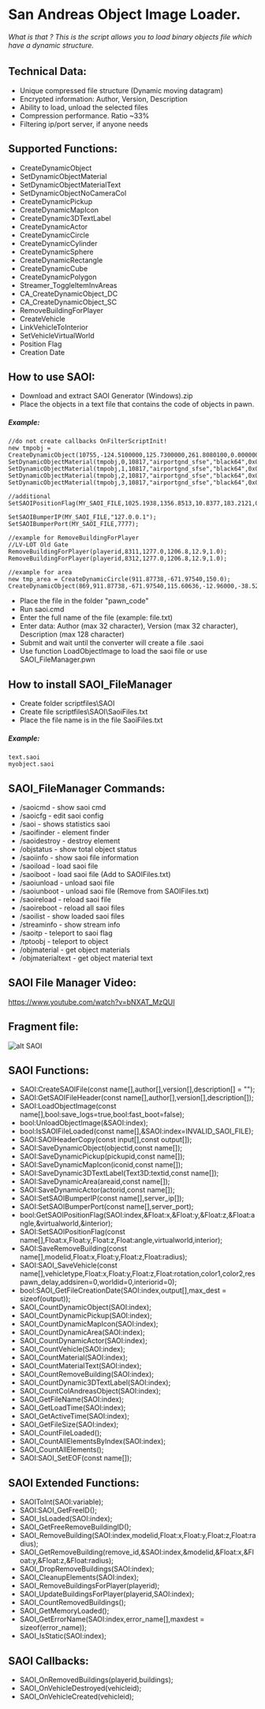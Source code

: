 # San Andreas Object Image Loader.


###### What is that ? This is the script allows you to load binary objects file which have a dynamic structure.


## Technical Data:
- Unique compressed file structure (Dynamic moving datagram)
- Encrypted information: Author, Version, Description
- Ability to load, unload the selected files
- Compression performance. Ratio ~33%
- Filtering ip/port server, if anyone needs

## Supported Functions:
- CreateDynamicObject
- SetDynamicObjectMaterial
- SetDynamicObjectMaterialText
- SetDynamicObjectNoCameraCol
- CreateDynamicPickup
- CreateDynamicMapIcon
- CreateDynamic3DTextLabel
- CreateDynamicActor
- CreateDynamicCircle
- CreateDynamicCylinder
- CreateDynamicSphere
- CreateDynamicRectangle
- CreateDynamicCube
- CreateDynamicPolygon
- Streamer_ToggleItemInvAreas
- CA_CreateDynamicObject_DC
- CA_CreateDynamicObject_SC
- RemoveBuildingForPlayer
- CreateVehicle
- LinkVehicleToInterior
- SetVehicleVirtualWorld
- Position Flag
- Creation Date

## How to use SAOI:
- Download and extract SAOI Generator (Windows).zip
- Place the objects in a text file that contains the code of objects in pawn.

##### Example:
```
//do not create callbacks OnFilterScriptInit!
new tmpobj = CreateDynamicObject(10755,-124.5100000,125.7300000,261.8080100,0.0000000,0.0000000,89.9990000,-1,-1,-1,800.0,800.0);
SetDynamicObjectMaterial(tmpobj,0,10817,"airportgnd_sfse","black64",0x00000000);
SetDynamicObjectMaterial(tmpobj,1,10817,"airportgnd_sfse","black64",0x00000000);
SetDynamicObjectMaterial(tmpobj,2,10817,"airportgnd_sfse","black64",0x00000000);
SetDynamicObjectMaterial(tmpobj,3,10817,"airportgnd_sfse","black64",0x00000000);

//additional
SetSAOIPositionFlag(MY_SAOI_FILE,1025.1938,1356.8513,10.8377,183.2121,0,0);

SetSAOIBumperIP(MY_SAOI_FILE,"127.0.0.1");
SetSAOIBumperPort(MY_SAOI_FILE,7777);

//example for RemoveBuildingForPlayer
//LV-LOT Old Gate
RemoveBuildingForPlayer(playerid,8311,1277.0,1206.8,12.9,1.0);
RemoveBuildingForPlayer(playerid,8312,1277.0,1206.8,12.9,1.0);

//example for area
new tmp_area = CreateDynamicCircle(911.87738,-671.97540,150.0);
CreateDynamicObject(869,911.87738,-671.97540,115.60636,-12.96000,-38.52000,0.00000,0,0,.areaid=tmp_area);
```

- Place the file in the folder "pawn_code"
- Run saoi.cmd
- Enter the full name of the file (example: file.txt)
- Enter data: Author (max 32 character), Version (max 32 character), Description (max 128 character)
- Submit and wait until the converter will create a file .saoi
- Use function LoadObjectImage to load the saoi file or use SAOI_FileManager.pwn


## How to install SAOI_FileManager
- Create folder scriptfiles\SAOI
- Create file scriptfiles\SAOI\SaoiFiles.txt
- Place the file name is in the file SaoiFiles.txt

##### Example:
```
text.saoi
myobject.saoi
```


## SAOI_FileManager Commands:
- /saoicmd - show saoi cmd
- /saoicfg - edit saoi config
- /saoi - shows statistics saoi
- /saoifinder - element finder
- /saoidestroy - destroy element
- /objstatus - show total object status
- /saoiinfo - show saoi file information
- /saoiload - load saoi file
- /saoiboot - load saoi file (Add to SAOIFiles.txt)
- /saoiunload - unload saoi file
- /saoiunboot - unload saoi file (Remove from SAOIFiles.txt)
- /saoireload - reload saoi file
- /saoireboot - reload all saoi files
- /saoilist - show loaded saoi files
- /streaminfo - show stream info
- /saoitp - teleport to saoi flag
- /tptoobj - teleport to object
- /objmaterial - get object materials
- /objmaterialtext - get object material text

## SAOI File Manager Video:
https://www.youtube.com/watch?v=bNXAT_MzQUI


## Fragment file:
![alt SAOI](http://i.imgur.com/AcoMhEM.png)


## SAOI Functions:
- SAOI:CreateSAOIFile(const name[],author[],version[],description[] = "");
- SAOI:GetSAOIFileHeader(const name[],author[],version[],description[]);
- SAOI:LoadObjectImage(const name[],bool:save_logs=true,bool:fast_boot=false);
- bool:UnloadObjectImage(&SAOI:index);
- bool:IsSAOIFileLoaded(const name[],&SAOI:index=INVALID_SAOI_FILE);
- SAOI:SAOIHeaderCopy(const input[],const output[]);
- SAOI:SaveDynamicObject(objectid,const name[]);
- SAOI:SaveDynamicPickup(pickupid,const name[]);
- SAOI:SaveDynamicMapIcon(iconid,const name[]);
- SAOI:SaveDynamic3DTextLabel(Text3D:textid,const name[]);
- SAOI:SaveDynamicArea(areaid,const name[]);
- SAOI:SaveDynamicActor(actorid,const name[]);
- SAOI:SetSAOIBumperIP(const name[],server_ip[]);
- SAOI:SetSAOIBumperPort(const name[],server_port);
- bool:GetSAOIPositionFlag(SAOI:index,&Float:x,&Float:y,&Float:z,&Float:angle,&virtualworld,&interior);
- SAOI:SetSAOIPositionFlag(const name[],Float:x,Float:y,Float:z,Float:angle,virtualworld,interior);
- SAOI:SaveRemoveBuilding(const name[],modelid,Float:x,Float:y,Float:z,Float:radius);
- SAOI:SAOI_SaveVehicle(const name[],vehicletype,Float:x,Float:y,Float:z,Float:rotation,color1,color2,respawn_delay,addsiren=0,worldid=0,interiorid=0);
- bool:SAOI_GetFileCreationDate(SAOI:index,output[],max_dest = sizeof(output));
- SAOI_CountDynamicObject(SAOI:index);
- SAOI_CountDynamicPickup(SAOI:index);
- SAOI_CountDynamicMapIcon(SAOI:index);
- SAOI_CountDynamicArea(SAOI:index);
- SAOI_CountDynamicActor(SAOI:index);
- SAOI_CountVehicle(SAOI:index);
- SAOI_CountMaterial(SAOI:index);
- SAOI_CountMaterialText(SAOI:index);
- SAOI_CountRemoveBuilding(SAOI:index);
- SAOI_CountDynamic3DTextLabel(SAOI:index);
- SAOI_CountColAndreasObject(SAOI:index);
- SAOI_GetFileName(SAOI:index);
- SAOI_GetLoadTime(SAOI:index);
- SAOI_GetActiveTime(SAOI:index);
- SAOI_GetFileSize(SAOI:index);
- SAOI_CountFileLoaded();
- SAOI_CountAllElementsByIndex(SAOI:index);
- SAOI_CountAllElements();
- SAOI:SAOI_SetEOF(const name[]);

## SAOI Extended Functions:
- SAOIToInt(SAOI:variable);
- SAOI:SAOI_GetFreeID();
- SAOI_IsLoaded(SAOI:index);
- SAOI_GetFreeRemoveBuildingID();
- SAOI_RemoveBuilding(SAOI:index,modelid,Float:x,Float:y,Float:z,Float:radius);
- SAOI_GetRemoveBuilding(remove_id,&SAOI:index,&modelid,&Float:x,&Float:y,&Float:z,&Float:radius);
- SAOI_DropRemoveBuildings(SAOI:index);
- SAOI_CleanupElements(SAOI:index);
- SAOI_RemoveBuildingsForPlayer(playerid);
- SAOI_UpdateBuildingsForPlayer(playerid,SAOI:index);
- SAOI_CountRemovedBuildings();
- SAOI_GetMemoryLoaded();
- SAOI_GetErrorName(SAOI:index,error_name[],maxdest = sizeof(error_name));
- SAOI_IsStatic(SAOI:index);

## SAOI Callbacks:
- SAOI_OnRemovedBuildings(playerid,buildings);
- SAOI_OnVehicleDestroyed(vehicleid);
- SAOI_OnVehicleCreated(vehicleid);